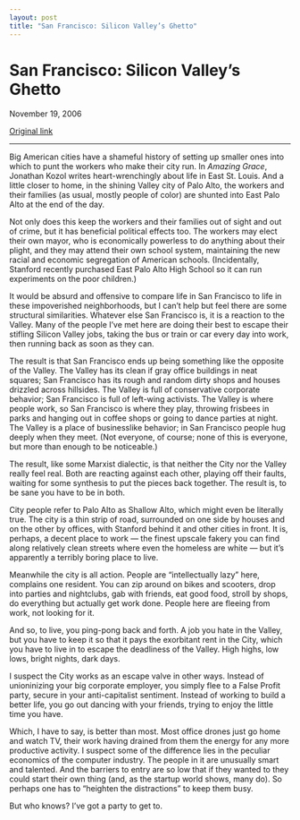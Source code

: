 ```yaml
---
layout: post
title: "San Francisco: Silicon Valley’s Ghetto"
---
```

San Francisco: Silicon Valley’s Ghetto
======================================

November 19, 2006

[Original link](http://www.aaronsw.com/weblog/sfghetto)

* * * * *

Big American cities have a shameful history of setting up smaller ones
into which to punt the workers who make their city run. In *Amazing
Grace*, Jonathan Kozol writes heart-wrenchingly about life in East St.
Louis. And a little closer to home, in the shining Valley city of Palo
Alto, the workers and their families (as usual, mostly people of color)
are shunted into East Palo Alto at the end of the day.

Not only does this keep the workers and their families out of sight and
out of crime, but it has beneficial political effects too. The workers
may elect their own mayor, who is economically powerless to do anything
about their plight, and they may attend their own school system,
maintaining the new racial and economic segregation of American schools.
(Incidentally, Stanford recently purchased East Palo Alto High School so
it can run experiments on the poor children.)

It would be absurd and offensive to compare life in San Francisco to
life in these impoverished neighborhoods, but I can’t help but feel
there are some structural similarities. Whatever else San Francisco is,
it is a reaction to the Valley. Many of the people I’ve met here are
doing their best to escape their stifling Silicon Valley jobs, taking
the bus or train or car every day into work, then running back as soon
as they can.

The result is that San Francisco ends up being something like the
opposite of the Valley. The Valley has its clean if gray office
buildings in neat squares; San Francisco has its rough and random dirty
shops and houses drizzled across hillsides. The Valley is full of
conservative corporate behavior; San Francisco is full of left-wing
activists. The Valley is where people work, so San Francisco is where
they play, throwing frisbees in parks and hanging out in coffee shops or
going to dance parties at night. The Valley is a place of businesslike
behavior; in San Francisco people hug deeply when they meet. (Not
everyone, of course; none of this is everyone, but more than enough to
be noticeable.)

The result, like some Marxist dialectic, is that neither the City nor
the Valley really feel real. Both are reacting against each other,
playing off their faults, waiting for some synthesis to put the pieces
back together. The result is, to be sane you have to be in both.

City people refer to Palo Alto as Shallow Alto, which might even be
literally true. The city is a thin strip of road, surrounded on one side
by houses and on the other by offices, with Stanford behind it and other
cities in front. It is, perhaps, a decent place to work — the finest
upscale fakery you can find along relatively clean streets where even
the homeless are white — but it’s apparently a terribly boring place to
live.

Meanwhile the city is all action. People are “intellectually lazy” here,
complains one resident. You can zip around on bikes and scooters, drop
into parties and nightclubs, gab with friends, eat good food, stroll by
shops, do everything but actually get work done. People here are fleeing
from work, not looking for it.

And so, to live, you ping-pong back and forth. A job you hate in the
Valley, but you have to keep it so that it pays the exorbitant rent in
the City, which you have to live in to escape the deadliness of the
Valley. High highs, low lows, bright nights, dark days.

I suspect the City works as an escape valve in other ways. Instead of
unioninizing your big corporate employer, you simply flee to a False
Profit party, secure in your anti-capitalist sentiment. Instead of
working to build a better life, you go out dancing with your friends,
trying to enjoy the little time you have.

Which, I have to say, is better than most. Most office drones just go
home and watch TV, their work having drained from them the energy for
any more productive activity. I suspect some of the difference lies in
the peculiar economics of the computer industry. The people in it are
unusually smart and talented. And the barriers to entry are so low that
if they wanted to they could start their own thing (and, as the startup
world shows, many do). So perhaps one has to “heighten the distractions”
to keep them busy.

But who knows? I’ve got a party to get to.
